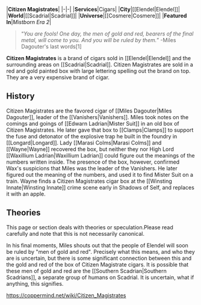 |**Citizen Magistrates**|
|-|-|
|**Services**|Cigars|
|**City**|[[Elendel\|Elendel]]|
|**World**|[[Scadrial\|Scadrial]]|
|**Universe**|[[Cosmere\|Cosmere]]|
|**Featured In**|*Mistborn Era 2*|

>“*You are fools! One day, the men of gold and red, bearers of the final metal, will come to you. And you will be ruled by them.*”
\-Miles Dagouter's last words[1]

**Citizen Magistrates** is a brand of cigars sold in [[Elendel\|Elendel]] and the surrounding areas on [[Scadrial\|Scadrial]].
Citizen Magistrates are sold in a red and gold painted box with large lettering spelling out the brand on top. They are a very expensive brand of cigar.

## History
Citizen Magistrates are the favored cigar of [[Miles Dagouter\|Miles Dagouter]], leader of the [[Vanishers\|Vanishers]]. Miles took notes on the comings and goings of [[Edwarn Ladrian\|Mister Suit]] in an old box of Citizen Magistrates. He later gave that box to [[Clamps\|Clamps]] to support the fuse and detonator of the explosive trap he built in the foundry in [[Longard\|Longard]]. Lady [[Marasi Colms\|Marasi Colms]] and [[Wayne\|Wayne]] recovered the box, but neither they nor High Lord [[Waxillium Ladrian\|Waxillium Ladrian]] could figure out the meanings of the numbers written inside. The presence of the box, however, confirmed Wax's suspicions that Miles was the leader of the Vanishers. He later figured out the meaning of the numbers, and used it to find Mister Suit on a train.
Wayne finds a Citizen Magistrates cigar box at the [[Winsting Innate\|Winsting Innate]] crime scene early in Shadows of Self, and replaces it with an apple.

## Theories
This page or section deals with theories or speculation.Please read carefully and note that this is not necessarily canonical.

In his final moments, Miles shouts out that the people of Elendel will soon be ruled by "men of gold and red". Precisely what this means, and who they are is uncertain, but there is some significant connection between this and the gold and red of the box of Citizen Magistrate cigars. It is possible that these men of gold and red are the [[Southern Scadrian\|Southern Scadrians]], a separate group of humans on Scadrial. It is uncertain, what if anything, this signifies.



https://coppermind.net/wiki/Citizen_Magistrates